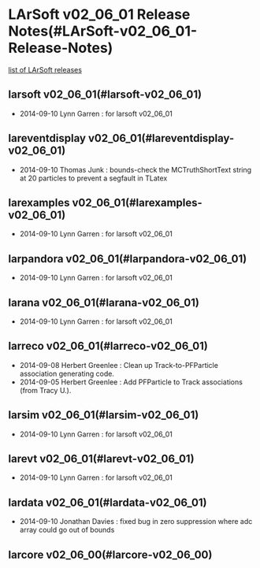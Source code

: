 LArSoft v02\_06\_01 Release Notes(#LArSoft-v02_06_01-Release-Notes)
======================================================================

[list of LArSoft releases](LArSoft_release_list)

larsoft v02\_06\_01(#larsoft-v02_06_01)
------------------------------------------

-   2014-09-10 Lynn Garren : for larsoft v02\_06\_01

lareventdisplay v02\_06\_01(#lareventdisplay-v02_06_01)
----------------------------------------------------------

-   2014-09-10 Thomas Junk : bounds-check the MCTruthShortText string at 20 particles to prevent a segfault in TLatex

larexamples v02\_06\_01(#larexamples-v02_06_01)
--------------------------------------------------

-   2014-09-10 Lynn Garren : for larsoft v02\_06\_01

larpandora v02\_06\_01(#larpandora-v02_06_01)
------------------------------------------------

-   2014-09-10 Lynn Garren : for larsoft v02\_06\_01

larana v02\_06\_01(#larana-v02_06_01)
----------------------------------------

-   2014-09-10 Lynn Garren : for larsoft v02\_06\_01

larreco v02\_06\_01(#larreco-v02_06_01)
------------------------------------------

-   2014-09-08 Herbert Greenlee : Clean up Track-to-PFParticle association generating code.
-   2014-09-05 Herbert Greenlee : Add PFParticle to Track associations (from Tracy U.).

larsim v02\_06\_01(#larsim-v02_06_01)
----------------------------------------

-   2014-09-10 Lynn Garren : for larsoft v02\_06\_01

larevt v02\_06\_01(#larevt-v02_06_01)
----------------------------------------

-   2014-09-10 Lynn Garren : for larsoft v02\_06\_01

lardata v02\_06\_01(#lardata-v02_06_01)
------------------------------------------

-   2014-09-10 Jonathan Davies : fixed bug in zero suppression where adc array could go out of bounds

larcore v02\_06\_00(#larcore-v02_06_00)
------------------------------------------
